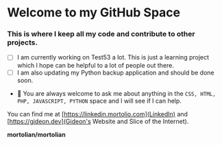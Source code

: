 # Welcome to my GitHub Space

### This is where I keep all my code and contribute to other projects.

- [ ] I am currently working on Test53 a lot. This is just a learning project which I hope can be helpful to a lot of people out there.
- [ ] I am also updating my Python backup application and should be done soon.

- 💬 You are always welcome to ask me about anything in the `CSS, HTML, PHP, JAVASCRIPT, PYTHON` space and I will see if I can help.

You can find me at [https://linkedin.mortolio.com](LinkedIn) and [https://gideon.dev](Gideon's Website and Slice of the Internet).

**mortolian/mortolian**
